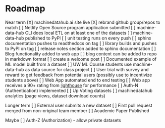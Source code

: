 # Roadmap

Near term
[X] machinedatahub.ai site live
[X] rebrand github group/repos to match
[ ] Netlify Open Source program application submitted
[ ] machine-data-hub CLI does local ETL on at least one of the datasets
[ ] machine-data-hub published to PyPI
  [ ] unit testing runs on every push
  [ ] sphinx documentation pushes to readthedocs on tag
  [ ] library builds and pushes to PyPI on tag
  [ ] release notes section added to sphinx documentation
[ ] Blog functionality added to web app
  [ ] blog content can be added to repo in markdown format
  [ ] create a welcome post
[ ] Documented example of ML model built from a dataset
[ ] UW ML Course students use machine-data-hub as data source for class project
[ ] User trial with survey and reward to get feedback from potential users (possibly use to incentivize students above)
[ ] Web App automated end to end testing
[ ] Web app receives a 90+ rating from [lighthouse](https://developers.google.com/web/tools/lighthouse) for performance
[ ] Auth-N (Authentication) implemented
[ ] Up Voting datasets
[ ] machinedatahub analytics (page views, dataset download counts)

Longer term
[ ] External user submits a new dataset
[ ] First pull request merged from non-original team member
[ ] Academic Paper Published

Maybe
[ ] Auth-Z (Authorization) - allow private datasets
